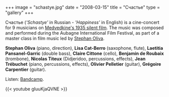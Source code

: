 +++
image = "schastye.jpg"
date = "2008-03-15"
title = "Cчастье"
type = "gallery"
+++

Cчастье (*'Schastye'* in Russian - *'Happiness'* in English) is a cine-concert for 9 musicians on [Medvedkine's 1935 silent film](https://en.wikipedia.org/wiki/Happiness_(1935_film)). The music was composed and performed during the Aubagne International Film Festival, as part of a master class in film music led by [Stephan Oliva](https://www.stephanoliva.net/).

**Stephan Oliva** (piano, direction),
**Lisa Cat-Berro** (saxophone, flute),
**Laetitia Pansanel-Garric** (double bass),
**Claire Cittone** (cello),
**Benjamin de Roubaix** (trombone),
**Nicolas Titeux** (Didjeridoo, percussions, effects),
**Jean Trébuchet** (piano, percussions, effects),
**Olivier Pelletier** (guitar),
**Grégoire Carpentier** (guitar).

Listen: [Bandcamp](https://grgrcrpntr.bandcamp.com/album/c).

{{< youtube gIuuKjaQVNE >}}